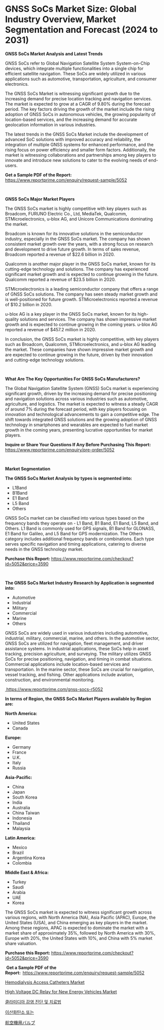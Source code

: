 <p><h1>GNSS SoCs Market Size: Global Industry Overview, Market Segmentation and Forecast (2024 to 2031)</h1></p><p><strong>GNSS SoCs Market Analysis and Latest Trends</strong></p>
<p><p>GNSS SoCs refer to Global Navigation Satellite System System-on-Chip devices, which integrate multiple functionalities into a single chip for efficient satellite navigation. These SoCs are widely utilized in various applications such as automotive, transportation, agriculture, and consumer electronics.</p><p>The GNSS SoCs Market is witnessing significant growth due to the increasing demand for precise location tracking and navigation services. The market is expected to grow at a CAGR of 9.80% during the forecast period. The key factors driving the growth of the market include the rising adoption of GNSS SoCs in autonomous vehicles, the growing popularity of location-based services, and the increasing demand for accurate geolocation information in various industries.</p><p>The latest trends in the GNSS SoCs Market include the development of advanced SoC solutions with improved accuracy and reliability, the integration of multiple GNSS systems for enhanced performance, and the rising focus on power efficiency and smaller form factors. Additionally, the market is witnessing collaborations and partnerships among key players to innovate and introduce new solutions to cater to the evolving needs of end-users.</p></p>
<p><strong>Get a Sample PDF of the Report:&nbsp;</strong> <a href="https://www.reportprime.com/enquiry/request-sample/5052">https://www.reportprime.com/enquiry/request-sample/5052</a></p>
<p>&nbsp;</p>
<p><strong>GNSS SoCs Major Market Players</strong></p>
<p><p>The GNSS SoCs market is highly competitive with key players such as Broadcom, FURUNO Electric Co., Ltd, MediaTek, Qualcomm, STMicroelectronics, u-blox AG, and Unicore Communications dominating the market. </p><p>Broadcom is known for its innovative solutions in the semiconductor industry, especially in the GNSS SoCs market. The company has shown consistent market growth over the years, with a strong focus on research and development to drive future growth. In terms of sales revenue, Broadcom reported a revenue of $22.6 billion in 2020.</p><p>Qualcomm is another major player in the GNSS SoCs market, known for its cutting-edge technology and solutions. The company has experienced significant market growth and is expected to continue growing in the future. Qualcomm reported a revenue of $23.5 billion in 2020.</p><p>STMicroelectronics is a leading semiconductor company that offers a range of GNSS SoCs solutions. The company has seen steady market growth and is well-positioned for future growth. STMicroelectronics reported a revenue of $10.2 billion in 2020.</p><p>u-blox AG is a key player in the GNSS SoCs market, known for its high-quality solutions and services. The company has shown impressive market growth and is expected to continue growing in the coming years. u-blox AG reported a revenue of $457.2 million in 2020.</p><p>In conclusion, the GNSS SoCs market is highly competitive, with key players such as Broadcom, Qualcomm, STMicroelectronics, and u-blox AG leading the market. These companies have shown impressive market growth and are expected to continue growing in the future, driven by their innovation and cutting-edge technology solutions.</p></p>
<p>&nbsp;</p>
<p><strong>What Are The Key Opportunities For GNSS SoCs Manufacturers?</strong></p>
<p><p>The Global Navigation Satellite System (GNSS) SoCs market is experiencing significant growth, driven by the increasing demand for precise positioning and navigation solutions across various industries such as automotive, agriculture, and logistics. The market is expected to witness a steady CAGR of around 7% during the forecast period, with key players focusing on innovation and technological advancements to gain a competitive edge. The shift towards integrated GNSS solutions and the growing adoption of GNSS technology in smartphones and wearables are expected to fuel market growth in the coming years, presenting lucrative opportunities for market players.</p></p>
<p><strong>Inquire or Share Your Questions If Any Before Purchasing This Report:</strong> <a href="https://www.reportprime.com/enquiry/pre-order/5052">https://www.reportprime.com/enquiry/pre-order/5052</a></p>
<p>&nbsp;</p>
<p><strong>Market Segmentation</strong></p>
<p><strong>The GNSS SoCs Market Analysis by types is segmented into:</strong></p>
<p><ul><li>L1Band</li><li>B1Band</li><li>E1 Band</li><li>L5 Band</li><li>Others</li></ul></p>
<p><p>GNSS SoCs market can be classified into various types based on the frequency bands they operate on - L1 Band, B1 Band, E1 Band, L5 Band, and Others. L1 Band is commonly used for GPS signals, B1 Band for GLONASS, E1 Band for Galileo, and L5 Band for GPS modernization. The Others category includes additional frequency bands or combinations. Each type serves specific navigation and timing applications, catering to diverse needs in the GNSS technology market.</p></p>
<p><strong>Purchase this Report:&nbsp;</strong><a href="https://www.reportprime.com/checkout?id=5052&price=3590">https://www.reportprime.com/checkout?id=5052&price=3590</a></p>
<p>&nbsp;</p>
<p><strong>The GNSS SoCs Market Industry Research by Application is segmented into:</strong></p>
<p><ul><li>Automotive</li><li>Industrial</li><li>Military</li><li>Commercial</li><li>Marine</li><li>Others</li></ul></p>
<p><p>GNSS SoCs are widely used in various industries including automotive, industrial, military, commercial, marine, and others. In the automotive sector, GNSS SoCs are utilized for navigation, fleet management, and driver assistance systems. In industrial applications, these SoCs help in asset tracking, precision agriculture, and surveying. The military utilizes GNSS SoCs for precise positioning, navigation, and timing in combat situations. Commercial applications include location-based services and transportation. In the marine sector, these SoCs are crucial for navigation, vessel tracking, and fishing. Other applications include aviation, construction, and environmental monitoring.</p></p>
<p><a href="https://www.reportprime.com/gnss-socs-r5052">&nbsp;https://www.reportprime.com/gnss-socs-r5052</a></p>
<p><strong>In terms of Region, the GNSS SoCs Market Players available by Region are:</strong></p>
<p>
    <p> <strong> North America: </strong>
        <ul>
            <li>United States</li>
            <li>Canada</li>
        </ul>
        </p> 
    <p> <strong> Europe: </strong>
        <ul>
            <li>Germany</li>
            <li>France</li>
            <li>U.K.</li>
            <li>Italy</li>
            <li>Russia</li>
        </ul>
        </p> 
    <p> <strong> Asia-Pacific: </strong>
        <ul>
            <li>China</li>
            <li>Japan</li>
            <li>South Korea</li>
            <li>India</li>
            <li>Australia</li>
            <li>China Taiwan</li>
            <li>Indonesia</li>
            <li>Thailand</li>
            <li>Malaysia</li>
        </ul>
        </p> 
    <p> <strong> Latin America: </strong>
        <ul>
            <li>Mexico</li>
            <li>Brazil</li>
            <li>Argentina Korea</li>
            <li>Colombia</li>
        </ul>
        </p> 
    <p> <strong> Middle East & Africa: </strong>
        <ul>
            <li>Turkey</li>
            <li>Saudi</li>
            <li>Arabia</li>
            <li>UAE</li>
            <li>Korea</li>
        </ul>
    </p>
    </p>
<p><p>The GNSS SoCs market is expected to witness significant growth across various regions, with North America (NA), Asia Pacific (APAC), Europe, the United States (USA), and China emerging as key players in the market. Among these regions, APAC is expected to dominate the market with a market share of approximately 35%, followed by North America with 30%, Europe with 20%, the United States with 10%, and China with 5% market share valuation.</p></p>
<p><strong>Purchase this Report: </strong><a href="https://www.reportprime.com/checkout?id=5052&price=3590">https://www.reportprime.com/checkout?id=5052&price=3590</a></p>
<p>&nbsp;<strong>Get a Sample PDF of the Report:&nbsp;&nbsp;</strong><a href="https://www.reportprime.com/enquiry/request-sample/5052">https://www.reportprime.com/enquiry/request-sample/5052</a></p>
<p><strong></strong></p>
<p><p><a href="https://issuu.com/reportprime-2/docs/hemodialysis-access-catheters-market-size-2030.ppt">Hemodialysis Access Catheters Market</a></p><p><a href="https://medium.com/@enosstark/high-voltage-dc-relay-for-new-energy-vehicles-market-industry-trends-and-forecast-for-period-from-1141c787910f">High Voltage DC Relay for New Energy Vehicles Market</a></p><p><a href="https://medium.com/@tammyholmes1955/%ED%81%B4%EB%9D%BC%EB%AF%B8%EB%94%94%EC%95%84-%EA%B0%90%EC%97%BC-%EC%A7%84%EB%8B%A8-%EB%B0%8F-%EC%B9%98%EB%A3%8C-%EC%8B%9C%EC%9E%A5-%EA%B7%9C%EB%AA%A8%EB%8A%94-%EC%97%B0%ED%8F%89%EA%B7%A0-%EC%84%B1%EC%9E%A5%EB%A5%A0-8-%EB%A1%9C-%EC%84%B1%EC%9E%A5%ED%95%98%EA%B3%A0-%EC%9E%88%EC%9C%BC%EB%A9%B0-%EC%9D%B4-%EB%B3%B4%EA%B3%A0%EC%84%9C%EB%8A%94-%EC%9C%A0%ED%98%95-%EC%9D%91%EC%9A%A9-%EB%B6%84%EC%84%9D-%EC%84%B1%EC%9E%A5-%EB%B0%8F-2024%EB%85%84%EB%B6%80%ED%84%B0-2031%EB%85%84%EA%B9%8C%EC%A7%80%EC%9D%98-%EC%98%88%EC%B8%A1%EC%97%90-%EB%8C%80%ED%95%B4-%EB%8B%A4%EB%A3%B9%EB%8B%88%EB%8B%A4-ff21d14e67d6">클라미디아 감염 진단 및 치료법</a></p><p><a href="https://medium.com/@allanchulist567567jdf/co2-eor-%EC%8B%9C%EC%9E%A5-%EC%A0%90%EC%9C%A0%EC%9C%A8-%EA%B7%9C%EB%AA%A8-%ED%8A%B8%EB%A0%8C%EB%93%9C-%EC%82%B0%EC%97%85-%EB%B6%84%EC%84%9D-%EB%B3%B4%EA%B3%A0%EC%84%9C-%EC%9D%91%EC%9A%A9-%EB%B6%84%EC%95%BC-%EC%9C%A1%EC%83%81-%ED%95%B4%EC%83%81-%EC%9C%A0%ED%98%95-%EC%82%B0%EC%97%85%EC%9A%A9-co2-%EC%B2%9C%EC%97%B0-co2-%EB%B0%8F-2024%EB%85%84%EB%B6%80%ED%84%B0-2031%EB%85%84%EA%B9%8C%EC%A7%80%EC%9D%98-%EC%98%88%EC%B8%A1-e2eeeb91a7b8">이산화탄소 또는</a></p><p><a href="https://medium.com/@elenorkiehn/%E6%AC%A1%E3%81%AE%E6%96%87%E3%82%92%E6%97%A5%E6%9C%AC%E8%AA%9E%E3%81%AB%E7%BF%BB%E8%A8%B3%E3%81%97%E3%81%A6%E3%81%8F%E3%81%A0%E3%81%95%E3%81%84-2024%E5%B9%B4%E3%81%8B%E3%82%892031%E5%B9%B4%E3%81%BE%E3%81%A7%E3%81%AE%E6%9C%9F%E9%96%93%E3%81%AB%E3%81%8A%E3%81%91%E3%82%8B%E8%88%AA%E7%A9%BA%E6%A9%9F%E3%83%90%E3%83%AB%E3%83%96%E5%B8%82%E5%A0%B4%E3%82%B7%E3%82%A7%E3%82%A2%E3%81%A8%E7%AB%B6%E4%BA%89%E7%92%B0%E5%A2%83%E3%81%AB%E3%81%A4%E3%81%84%E3%81%A6%E3%81%AE%E6%B4%9E%E5%AF%9F-f1502ac5b588">航空機用バルブ</a></p></p>